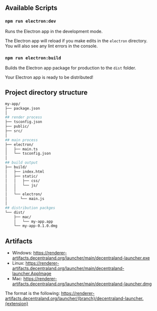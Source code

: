 ## Available Scripts

### `npm run electron:dev`

Runs the Electron app in the development mode.

The Electron app will reload if you make edits in the `electron` directory.<br>
You will also see any lint errors in the console.

### `npm run electron:build`

Builds the Electron app package for production to the `dist` folder.

Your Electron app is ready to be distributed!

## Project directory structure

```bash
my-app/
├── package.json
│
## render process
├── tsconfig.json
├── public/
├── src/
│
## main process
├── electron/
│   ├── main.ts
│   └── tsconfig.json
│
## build output
├── build/
│   ├── index.html
│   ├── static/
│   │   ├── css/
│   │   └── js/
│   │
│   └── electron/
│      └── main.js
│
## distribution packges
└── dist/
    ├── mac/
    │   └── my-app.app
    └── my-app-0.1.0.dmg
```

## Artifacts

- Windows: https://renderer-artifacts.decentraland.org/launcher/main/decentraland-launcher.exe
- Linux: https://renderer-artifacts.decentraland.org/launcher/main/decentraland-launcher.AppImage
- Mac: https://renderer-artifacts.decentraland.org/launcher/main/decentraland-launcher.dmg

The format is the following: https://renderer-artifacts.decentraland.org/launcher/{branch}/decentraland-launcher.{extension}